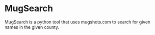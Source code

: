 # MugSearch
MugSearch is a python tool that uses mugshots.com to search for given names in the given county.
